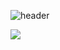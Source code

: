 ![header](https://capsule-render.vercel.app/api?type=waving&color=gradient&height=250&section=header&text=SqrRooT_2&fontSize=90)

<a href="https://solved.ac/profile/jhnah917"><img src="https://github-readme-solvedac-hyp3rflow.vercel.app/api/?handle=jhnah917"></a><br>
